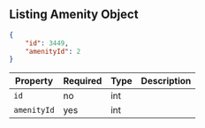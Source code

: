 ## Listing Amenity Object

```json
{
    "id": 3449,
    "amenityId": 2
}
```

Property | Required | Type | Description
-------- | -------- | ---- | ----------- 
`id` | no | int | 
`amenityId` | yes | int | 